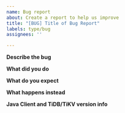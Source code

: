 ```yaml
---
name: Bug report
about: Create a report to help us improve
title: "[BUG] Title of Bug Report"
labels: type/bug
assignees: ''

---
```


**Describe the bug**
<!-- A clear and concise description of what the bug is. -->

**What did you do**
<!--
If possible, please provide a code receipt to produce this issue.
 -->

**What do you expect**
<!-- A clear and concise description of what you expected to happen. -->

**What happens instead**
<!-- If an error occurs, please provide complete error stack. -->

<!--
**Screenshots**
If applicable, add screenshots to help explain your problem.
 -->

**Java Client and TiDB/TiKV version info**

